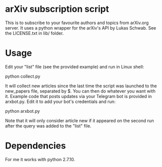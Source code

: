 # arXiv subscription script
This is to subscribe to your favourite authors and topics from arXiv.org server.
It uses a python wrapper for the arXiv's API by Lukas Schwab. See the LICENSE.txt in lib/ folder.

# Usage

Edit your "list" file (see the provided example) and run in Linux shell:

python collect.py

It will collect new articles since the last time the script was launched to the new_papers file,
separated by $. You can then do whatever you want with it. Example code that posts updates via your Telegram bot
is provided in arxbot.py. Edit it to add your bot's credentials and run:

python arxbot.py

Note that it will only consider article new if it appeared on the second 
run after the query was added to the "list" file.

# Dependencies

For me it works with python 2.7.10.
